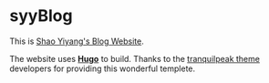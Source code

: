 # syyBlog
This is [Shao Yiyang's Blog Website](https://shaoyiyang.me "Shao Yiyang's Blog").

The website uses [**Hugo**](https://gohugo.io/overview/introduction/) to build.
Thanks to the [tranquilpeak theme](https://themes.gohugo.io/hugo-tranquilpeak-theme) developers for providing this wonderful templete.
